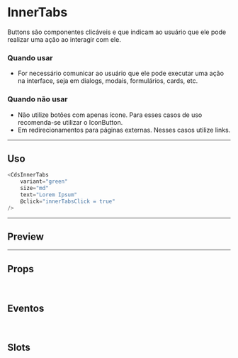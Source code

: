 # InnerTabs

Buttons são componentes clicáveis e que indicam ao usuário que ele pode realizar uma ação ao interagir com ele.

### Quando usar

- For necessário comunicar ao usuário que ele pode executar uma ação na interface,
  seja em dialogs, modais, formulários, cards, etc.

### Quando não usar

- Não utilize botões com apenas ícone. Para esses casos de uso recomenda-se utilizar o IconButton.
- Em redirecionamentos para páginas externas. Nesses casos utilize links.

---

## Uso

```js
<CdsInnerTabs
	variant="green"
	size="md"
	text="Lorem Ipsum"
	@click="innerTabsClick = true"
/>
```

---

## Preview

<PreviewContainer
	:component="CdsInnerTabs"
	:events="cdsInnerTabsEvents"
/>

---

## Props

<APITable
	name="InnerTabs"
	section="props"
/>
<br />

## Eventos

<APITable
	name="InnerTabs"
	section="events"
/>
<br />

## Slots

<APITable
	name="InnerTabs"
	section="slots"
/>

<script setup>
import CdsInnerTabs from '@/components/InnerTabs.vue';

const cdsInnerTabsEvents = [
	'innerTabs-click'
];
</script>
